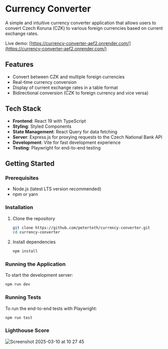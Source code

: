 # Currency Converter

A simple and intuitive currency converter application that allows users to convert Czech Koruna (CZK) to various foreign currencies based on current exchange rates.

Live demo: [https://currency-converter-aef2.onrender.com/](https://currency-converter-aef2.onrender.com/)

## Features

- Convert between CZK and multiple foreign currencies
- Real-time currency conversion
- Display of current exchange rates in a table format
- Bidirectional conversion (CZK to foreign currency and vice versa)

## Tech Stack

- **Frontend**: React 19 with TypeScript
- **Styling**: Styled Components
- **State Management**: React Query for data fetching
- **Server**: Express.js for proxying requests to the Czech National Bank API
- **Development**: Vite for fast development experience
- **Testing**: Playwright for end-to-end testing

## Getting Started

### Prerequisites

- Node.js (latest LTS version recommended)
- npm or yarn

### Installation

1. Clone the repository
   ```bash
   git clone https://github.com/petertoth/currency-converter.git
   cd currency-converter
   ```

2. Install dependencies
   ```bash
   npm install
   ```

### Running the Application

To start the development server:

```bash
npm run dev
```

### Running Tests

To run the end-to-end tests with Playwright:

```bash
npm run test
```

### Lighthouse Score

![Screenshot 2025-03-10 at 10 27 45](https://github.com/user-attachments/assets/9fe047de-2d5f-4810-a53c-90f23fd1d12b)
